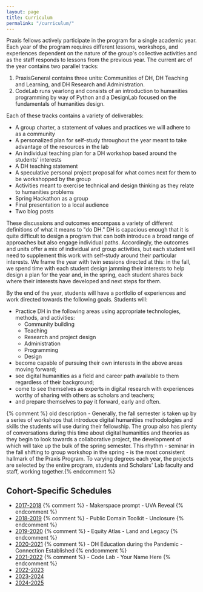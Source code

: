 ```yaml
---
layout: page
title: Curriculum
permalink: "/curriculum/"
---
```


Praxis fellows actively participate in the program for a single academic year. Each year of the program requires different lessons, workshops, and experiences dependent on the nature of the group's collective activities and as the staff responds to lessons from the previous year. The current arc of the year contains two parallel tracks:

1. PraxisGeneral contains three units: Communities of DH, DH Teaching and Learning, and DH Research and Administration.
2. CodeLab runs yearlong and consists of an introduction to humanities programming by way of Python and a DesignLab focused on the fundamentals of humanities design.

Each of these tracks contains a variety of deliverables:

* A group charter, a statement of values and practices we will adhere to as a community
* A personalized plan for self-study throughout the year meant to take advantage of the resources in the lab
* An individual teaching plan for a DH workshop based around the students' interests
* A DH teaching statement
* A speculative personal project proposal for what comes next for them to be workshopped by the group
* Activities meant to exercise technical and design thinking as they relate to humanities problems
* Spring Hackathon as a group
* Final presentation to a local audience
* Two blog posts

These discussions and outcomes encompass a variety of different definitions of what it means to "do DH." DH is capacious enough that it is quite difficult to design a program that can both introduce a broad range of approaches but also engage individual paths. Accordingly, the outcomes and units offer a mix of individual and group activities, but each student will need to supplement this work with self-study around their particular interests. We frame the year with twin sessions directed at this: in the fall, we spend time with each student design jamming their interests to help design a plan for the year and, in the spring, each student shares back where their interests have developed and next steps for them.

By the end of the year, students will have a portfolio of experiences and work directed towards the following goals. Students will:

* Practice DH in the following areas using appropriate technologies, methods, and activities:
    * Community building
    * Teaching
    * Research and project design
    * Administration
    * Programming
    * Design
* become capable of pursuing their own interests in the above areas moving forward;
* see digital humanities as a field and career path available to them regardless of their background;
* come to see themselves as experts in digital research with experiences worthy of sharing with others as scholars and teachers;
* and prepare themselves to pay it forward, early and often.

{% comment %} old description - Generally, the fall semester is taken up by a series of workshops that introduce digital humanities methodologies and skills the students will use during their fellowship. The group also has plenty of conversations during this time about digital humanities and theories as they begin to look towards a collaborative project, the development of which will take up the bulk of the spring semester. This rhythm - seminar in the fall shifting to group workshop in the spring - is the most consistent hallmark of the Praxis Program. To varying degrees each year, the projects are selected by the entire program, students and Scholars' Lab faculty and staff, working together.{% endcomment %}

## Cohort-Specific Schedules

* [2017-2018](/curriculum/2017-2018/) {% comment %} - Makerspace prompt - UVA Reveal {% endcomment %}
* [2018-2019](/curriculum/2018-2019) {% comment %} - Public Domain Toolkit - Unclosure {% endcomment %}
* [2019-2020](/curriculum/2019-2020) {% comment %} - Equity Atlas - Land and Legacy {% endcomment %}
* [2020-2021](/curriculum/2020-2021) {% comment %} - DH Education during the Pandemic - Connection Established {% endcomment %}
* [2021-2022](/curriculum/2021-2022) {% comment %} - Code Lab - Your Name Here {% endcomment %}
* [2022-2023](/curriculum/2022-2023)
* [2023-2024](/curriculum/2023-2024)
* [2024-2025](/curriculum/2024-2025)
